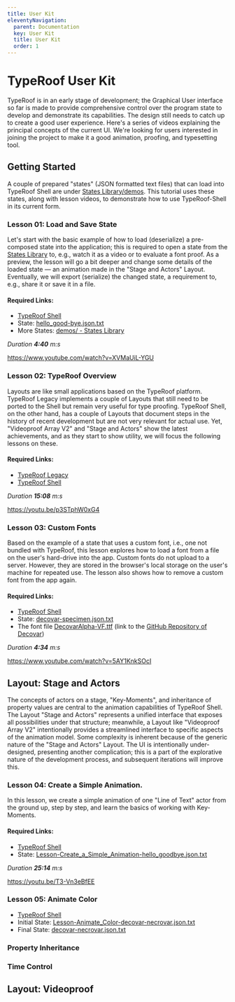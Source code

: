 ```yaml
---
title: User Kit
eleventyNavigation:
  parent: Documentation
  key: User Kit
  title: User Kit
  order: 1
---
```


# TypeRoof User Kit

TypeRoof is in an early stage of development; the Graphical
User interface so far is made to provide comprehensive control over the
program state to develop and demonstrate its capabilities. The design
still needs to catch up to create a good user experience.
Here's a series of videos explaining the principal concepts of the
current UI. We're looking for users interested in joining the
project to make it a good animation, proofing, and typesetting tool.

## Getting Started

A couple of prepared "states" (JSON formatted text files) that can load
into TypeRoof Shell are under [States Library/demos](/docs/states_lib/demos).
This tutorial uses these states, along with lesson videos, to demonstrate
how to use TypeRoof-Shell in its current form.

### Lesson 01: Load and Save State

Let's start with the basic example of how to load (deserialize) a pre-composed
state into the application; this is required to open a state from the
[States Library](/docs/states_lib) to, e.g., watch it as a video or to
evaluate a font proof. As a preview, the lesson will go a bit deeper and
change some details of the loaded state — an animation made in the "Stage
and Actors" Layout. Eventually, we will export (serialize) the changed
state, a requirement to, e.g., share it or save it in a file.

#### Required Links:
 * [TypeRoof Shell](/shell)
 * State: [hello_good-bye.json.txt](/docs/states_lib/demos/hello_good-bye.json.txt)
 * More States: [demos/ - States Library](/docs/states_lib/demos/)

*Duration **4:40** m:s*

https://www.youtube.com/watch?v=XVMaUiL-YGU

### Lesson 02: TypeRoof Overview

Layouts are like small applications based on the TypeRoof platform.
TypeRoof Legacy implements a couple of Layouts that still need to be ported
to the Shell but remain very useful for type proofing. TypeRoof Shell,
on the other hand, has a couple of Layouts that document steps in the
history of recent development but are not very relevant for actual use.
Yet, "Videoproof Array V2" and "Stage and Actors" show the latest
achievements, and as they start to show utility, we will focus the
following lessons on these.

#### Required Links:
 * [TypeRoof Legacy](/legacy)
 * [TypeRoof Shell](/shell)

*Duration  **15:08** m:s*

https://youtu.be/p3STphW0xG4

### Lesson 03: Custom Fonts

Based on the example of a state that uses a custom font, i.e., one not
bundled with TypeRoof, this lesson explores how to load a font from a
file on the user's hard-drive into the app. Custom fonts do not upload to
a server. However, they are stored in the browser's local storage on the user's
machine for repeated use. The lesson also shows how to remove a custom font
from the app again.

#### Required Links:
 * [TypeRoof Shell](/shell)
 * State: [decovar-specimen.json.txt](/docs/states_lib/demos/decovar-specimen.json.txt)
 * The font file [DecovarAlpha-VF.ttf](https://github.com/googlefonts/decovar/raw/refs/heads/master/fonts/DecovarAlpha-VF.ttf)
   (link to the [GitHub Repository of Decovar](https://github.com/googlefonts/decovar))

*Duration **4:34** m:s*

https://www.youtube.com/watch?v=5AY1KnkSOcI

## Layout: Stage and Actors

The concepts of actors on a stage, "Key-Moments", and inheritance of
property values are central to the animation capabilities of TypeRoof
Shell. The Layout "Stage and Actors" represents a unified interface that
exposes all possibilities under that structure; meanwhile, a Layout like
"Videoproof Array V2" intentionally provides a streamlined interface to
specific aspects of the animation model. Some complexity is inherent
because of the generic nature of the "Stage and Actors" Layout. The UI is
intentionally under-designed, presenting another complication; this is a
part of the explorative nature of the development process, and subsequent
iterations will improve this.

### Lesson 04: Create a Simple Animation.

In this lesson, we create a simple animation of one "Line of Text" actor
from the ground up, step by step, and learn the basics of working with
Key-Moments.

#### Required Links:
 * [TypeRoof Shell](/shell)
 * State: [Lesson-Create_a_Simple_Animation-hello_goodbye.json.txt](/docs/states_lib/demos/Lesson-Create_a_Simple_Animation-hello_goodbye.json.txt)

*Duration **25:14** m:s*

https://youtu.be/T3-Vn3eBfEE

### Lesson 05: Animate Color

 * [TypeRoof Shell](/shell)
 * Initial State: [Lesson-Animate_Color-decovar-necrovar.json.txt](/docs/states_lib/demos/Lesson-Animate_Color-decovar-necrovar.json.txt)
 * Final State: [decovar-necrovar.json.txt](/docs/states_lib/demos/decovar-necrovar.json.txt)

### Property Inheritance

### Time Control

## Layout: Videoproof
